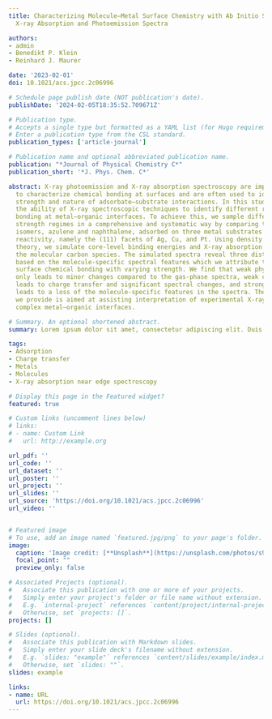 ```yaml
---
title: Characterizing Molecule–Metal Surface Chemistry with Ab Initio Simulation of
  X-ray Absorption and Photoemission Spectra

authors:
- admin
- Benedikt P. Klein
- Reinhard J. Maurer

date: '2023-02-01'
doi: 10.1021/acs.jpcc.2c06996

# Schedule page publish date (NOT publication's date).
publishDate: '2024-02-05T18:35:52.709671Z'

# Publication type.
# Accepts a single type but formatted as a YAML list (for Hugo requirements).
# Enter a publication type from the CSL standard.
publication_types: ['article-journal']

# Publication name and optional abbreviated publication name.
publication: "*Journal of Physical Chemistry C*"
publication_short: '*J. Phys. Chem. C*'

abstract: X-ray photoemission and X-ray absorption spectroscopy are important techniques
  to characterize chemical bonding at surfaces and are often used to identify the
  strength and nature of adsorbate–substrate interactions. In this study, we judge
  the ability of X-ray spectroscopic techniques to identify different regimes of chemical
  bonding at metal–organic interfaces. To achieve this, we sample different interaction
  strength regimes in a comprehensive and systematic way by comparing two topological
  isomers, azulene and naphthalene, adsorbed on three metal substrates with varying
  reactivity, namely the (111) facets of Ag, Cu, and Pt. Using density functional
  theory, we simulate core-level binding energies and X-ray absorption spectra of
  the molecular carbon species. The simulated spectra reveal three distinct characteristics
  based on the molecule-specific spectral features which we attribute to types of
  surface chemical bonding with varying strength. We find that weak physisorption
  only leads to minor changes compared to the gas-phase spectra, weak chemisorption
  leads to charge transfer and significant spectral changes, and strong chemisorption
  leads to a loss of the molecule-specific features in the spectra. The classification
  we provide is aimed at assisting interpretation of experimental X-ray spectra for
  complex metal–organic interfaces.

# Summary. An optional shortened abstract.
summary: Lorem ipsum dolor sit amet, consectetur adipiscing elit. Duis posuere tellus ac convallis placerat. Proin tincidunt magna sed ex sollicitudin condimentum.

tags:
- Adsorption
- Charge transfer
- Metals
- Molecules
- X-ray absorption near edge spectroscopy

# Display this page in the Featured widget?
featured: true

# Custom links (uncomment lines below)
# links:
# - name: Custom Link
#   url: http://example.org

url_pdf: ''
url_code: ''
url_dataset: ''
url_poster: ''
url_project: ''
url_slides: ''
url_source: 'https://doi.org/10.1021/acs.jpcc.2c06996'
url_video: ''


# Featured image
# To use, add an image named `featured.jpg/png` to your page's folder. 
image:
  caption: 'Image credit: [**Unsplash**](https://unsplash.com/photos/s9CC2SKySJM)'
  focal_point: ""
  preview_only: false

# Associated Projects (optional).
#   Associate this publication with one or more of your projects.
#   Simply enter your project's folder or file name without extension.
#   E.g. `internal-project` references `content/project/internal-project/index.md`.
#   Otherwise, set `projects: []`.
projects: []

# Slides (optional).
#   Associate this publication with Markdown slides.
#   Simply enter your slide deck's filename without extension.
#   E.g. `slides: "example"` references `content/slides/example/index.md`.
#   Otherwise, set `slides: ""`.
slides: example

links:
- name: URL
  url: https://doi.org/10.1021/acs.jpcc.2c06996
---
```


